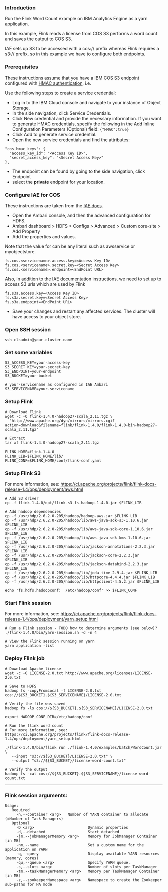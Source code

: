 ### Introduction

Run the Flink Word Count example on IBM Analytics Engine as a yarn application.  

In this example, Flink reads a license from COS S3 performs a word count and saves the output to COS S3.

IAE sets up S3 to be accessed with a cos:// prefix whereas Flink requires a s3:// prefix, so in this example we have to configure both endpoints.

### Prerequisites

These instructions assume that you have a IBM COS S3 endpoint configured with [HMAC authentication](https://console.bluemix.net/docs/services/cloud-object-storage/iam/service-credentials.html#service-credentials), i.e.

Use the following steps to create a service credential:

 - Log in to the IBM Cloud console and navigate to your instance of Object Storage.
 - In the side navigation, click Service Credentials.
 - Click New credential and provide the necessary information. If you want to generate HMAC credentials, specify the following in the Add Inline Configuration Parameters (Optional) field: `{"HMAC":true}`
 - Click Add to generate service credential.
 - Open the new service credentials and find the attributes:
 
```
"cos_hmac_keys": {
  "access_key_id": "<Access Key ID>",
  "secret_access_key": "<Secret Access Key>"
},
```
 - The endpoint can be found by going to the side navigation, click Endpoint
 - select the **private** endpoint for your location.

### Configure IAE for COS

These instructions are taken from the [IAE docs](https://console.bluemix.net/docs/services/AnalyticsEngine/configure-COS-S3-object-storage.html#configuring-clusters-to-work-with-ibm-cos-s3-object-stores).

 - Open the Ambari console, and then the advanced configuration for HDFS.
 - Ambari dashboard > HDFS > Configs > Advanced > Custom core-site > Add Property
 - Add the properties and values.
 
 Note that the value for <servicename> can be any literal such as awsservice or myobjectstore.

```
fs.cos.<servicename>.access.key=<Access Key ID>
fs.cos.<servicename>.secret.key=<Secret Access Key>
fs.cos.<servicename>.endpoint=<EndPoint URL>
```

Also, in addition to the IAE documentation instructions, we need to set up to access S3 urls which are used by Flink

```
fs.s3a.access.key=<Access Key ID>
fs.s3a.secret.key=<Secret Access Key>
fs.s3a.endpoint=<EndPoint URL>
```

 - Save your changes and restart any affected services. The cluster will have access to your object store.

### Open SSH session

    ssh clsadmin@your-cluster-name
    
### Set some variables

    S3_ACCESS_KEY=your-access-key
    S3_SECRET_KEY=your-secret-key
    S3_ENDPOINT=your-endpoint
    S3_BUCKET=your-bucket
    
    # your-servicename as configured in IAE Ambari
    S3_SERVICENAME=your-servicename

### Setup Flink

    # Download Flink
    wget -c -O flink-1.4.0-hadoop27-scala_2.11.tgz \
      "http://www.apache.org/dyn/mirrors/mirrors.cgi?action=download&filename=flink/flink-1.4.0/flink-1.4.0-bin-hadoop27-scala_2.11.tgz"

    # Extract
    tar xf flink-1.4.0-hadoop27-scala_2.11.tgz
    
    FLINK_HOME=flink-1.4.0
    FLINK_LIB=$FLINK_HOME/lib/
    FLINK_CONF=$FLINK_HOME/conf/flink-conf.yaml
    
 ### Setup Flink S3
 
 For more information, see: https://ci.apache.org/projects/flink/flink-docs-release-1.4/ops/deployment/aws.html
    
    # Add S3 driver
    cp -f flink-1.4.0/opt/flink-s3-fs-hadoop-1.4.0.jar $FLINK_LIB
    
    # Add hadoop dependencies
    cp -f /usr/hdp/2.6.2.0-205/hadoop/hadoop-aws.jar $FLINK_LIB
    cp -f /usr/hdp/2.6.2.0-205/hadoop/lib/aws-java-sdk-s3-1.10.6.jar $FLINK_LIB
    cp -f /usr/hdp/2.6.2.0-205/hadoop/lib/aws-java-sdk-core-1.10.6.jar $FLINK_LIB
    cp -f /usr/hdp/2.6.2.0-205/hadoop/lib/aws-java-sdk-kms-1.10.6.jar $FLINK_LIB
    cp -f /usr/hdp/2.6.2.0-205/hadoop/lib/jackson-annotations-2.2.3.jar $FLINK_LIB
    cp -f /usr/hdp/2.6.2.0-205/hadoop/lib/jackson-core-2.2.3.jar $FLINK_LIB
    cp -f /usr/hdp/2.6.2.0-205/hadoop/lib/jackson-databind-2.2.3.jar $FLINK_LIB
    cp -f /usr/hdp/2.6.2.0-205/hadoop/lib/joda-time-2.9.4.jar $FLINK_LIB
    cp -f /usr/hdp/2.6.2.0-205/hadoop/lib/httpcore-4.4.4.jar $FLINK_LIB
    cp -f /usr/hdp/2.6.2.0-205/hadoop/lib/httpclient-4.5.2.jar $FLINK_LIB
    
    echo 'fs.hdfs.hadoopconf:  /etc/hadoop/conf' >> $FLINK_CONF
    
### Start Flink session

For more information, see: https://ci.apache.org/projects/flink/flink-docs-release-1.4/ops/deployment/yarn_setup.html

    # Run a Flink session - TODO how to determine arguments (see below)?
    ./flink-1.4.0/bin/yarn-session.sh -d -n 4

    # View the Flink session running on yarn
    yarn application -list

### Deploy Flink job
 
    # Download Apache license
    wget -c -O LICENSE-2.0.txt http://www.apache.org/licenses/LICENSE-2.0.txt

    # Save to HDFS
    hadoop fs -copyFromLocal -f LICENSE-2.0.txt cos://${S3_BUCKET}.${S3_SERVICENAME}/LICENSE-2.0.txt

    # Verify the file was saved
    hadoop fs -ls cos://${S3_BUCKET}.${S3_SERVICENAME}/LICENSE-2.0.txt

    export HADOOP_CONF_DIR=/etc/hadoop/conf

    # Run the flink word count 
    # For more information, see: https://ci.apache.org/projects/flink/flink-docs-release-1.4/ops/deployment/yarn_setup.html
    
    ./flink-1.4.0/bin/flink run ./flink-1.4.0/examples/batch/WordCount.jar \
       --input "s3://${S3_BUCKET}/LICENSE-2.0.txt" \
       --output "s3://${S3_BUCKET}/license-word-count.txt"

    # Verify the output
    hadoop fs -cat cos://${S3_BUCKET}.${S3_SERVICENAME}/license-word-count.txt

----
### Flink session arguments:

```
Usage:
   Required
     -n,--container <arg>   Number of YARN container to allocate (=Number of Task Managers)
   Optional
     -D <arg>                        Dynamic properties
     -d,--detached                   Start detached
     -jm,--jobManagerMemory <arg>    Memory for JobManager Container [in MB]
     -nm,--name                      Set a custom name for the application on YARN
     -q,--query                      Display available YARN resources (memory, cores)
     -qu,--queue <arg>               Specify YARN queue.
     -s,--slots <arg>                Number of slots per TaskManager
     -tm,--taskManagerMemory <arg>   Memory per TaskManager Container [in MB]
     -z,--zookeeperNamespace <arg>   Namespace to create the Zookeeper sub-paths for HA mode
 ```

